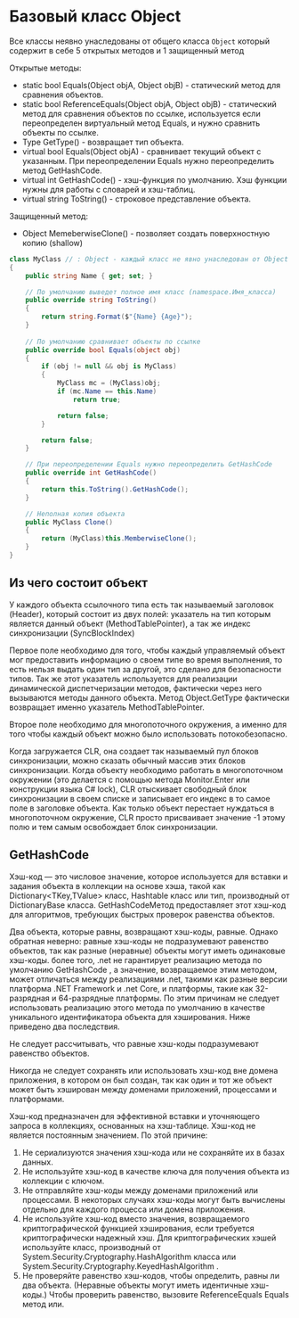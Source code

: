 # Базовый класс Object

Все классы неявно унаследованы от общего класса `Object` который содержит в себе 5 открытых методов и 1 защищенный метод

Открытые методы:

* static bool Equals(Object objA, Object objB) - статический метод для сравнения объектов.
* static bool ReferenceEquals(Object objA, Object objB) - статический метод для сравнения объектов по ссылке, используется если переопределен виртуальный метод Equals, и нужно сравнить объекты по ссылке.
* Type GetType() - возвращает тип объекта.
* virtual bool Equals(Object objA) - сравнивает текущий объект с указанным. При переопределении Equals нужно переопределить метод GetHashCode.
* virtual int GetHashCode() - хэш-функция по умолчанию. Хэш функции нужны для работы с словарей и хэш-таблиц.
* virtual string ToString() - строковое представление объекта.

Защищенный метод:

* Object MemeberwiseClone() - позволяет создать поверхностную копию (shallow)

```c#
class MyClass // : Object - каждый класс не явно унаследован от Object
{
    public string Name { get; set; }    

    // По умолчанию выведет полное имя класс (namespace.Имя_класса)
    public override string ToString()
    {
        return string.Format($"{Name} {Age}");
    }
    
    // По умолчанию сравнивает объекты по ссылке
    public override bool Equals(object obj)
    {
        if (obj != null && obj is MyClass)
        {
            MyClass mc = (MyClass)obj;
            if (mc.Name == this.Name)
                return true;

            return false;
        }

        return false;
    }

    // При переопределении Equals нужно переопределить GetHashCode
    public override int GetHashCode()
    {
        return this.ToString().GetHashCode();
    }

    // Неполная копия объекта
    public MyClass Clone()
    {
        return (MyClass)this.MemberwiseClone();
    }
}
```

## Из чего состоит объект

У каждого объекта ссылочного типа есть так называемый заголовок (Header), который состоит из двух полей: указатель на тип которым является данный объект (MethodTablePointer), а так же индекс синхронизации (SyncBlockIndex)

Первое поле необходимо для того, чтобы каждый управляемый объект мог предоставить информацию о своем типе во время выполнения, то есть нельзя выдать один тип за другой, это сделано для безопасности типов. Так же этот указатель используется для реализации динамической диспетчеризации методов, фактически через него вызываются методы данного объекта. Метод Object.GetType фактически возвращает именно указатель MethodTablePointer.

Второе поле необходимо для многопоточного окружения, а именно для того чтобы каждый объект можно было использовать потокобезопасно.

Когда загружается CLR, она создает так называемый пул блоков синхронизации, можно сказать обычный массив этих блоков синхронизации. Когда объекту необходимо работать в многопоточном окружении (это делается с помощью метода Monitor.Enter или конструкции языка C# lock), CLR отыскивает свободный блок синхронизации в своем списке и записывает его индекс в то самое поле в заголовке объекта. Как только объект перестает нуждаться в многопоточном окружение, CLR просто присваивает значение -1 этому полю и тем самым освобождает блок синхронизации.

## GetHashCode

Хэш-код — это числовое значение, которое используется для вставки и задания объекта в коллекции на основе хэша, такой как Dictionary<TKey,TValue> класс, Hashtable класс или тип, производный от DictionaryBase класса. GetHashCodeМетод предоставляет этот хэш-код для алгоритмов, требующих быстрых проверок равенства объектов.

Два объекта, которые равны, возвращают хэш-коды, равные. Однако обратная неверно: равные хэш-коды не подразумевают равенство объектов, так как разные (неравные) объекты могут иметь одинаковые хэш-коды. более того, .net не гарантирует реализацию метода по умолчанию GetHashCode , а значение, возвращаемое этим методом, может отличаться между реализациями .net, такими как разные версии платформа .NET Framework и .net Core, и платформы, такие как 32-разрядная и 64-разрядные платформы. По этим причинам не следует использовать реализацию этого метода по умолчанию в качестве уникального идентификатора объекта для хэширования. Ниже приведено два последствия.

Не следует рассчитывать, что равные хэш-коды подразумевают равенство объектов.

Никогда не следует сохранять или использовать хэш-код вне домена приложения, в котором он был создан, так как один и тот же объект может быть хэширован между доменами приложений, процессами и платформами.

Хэш-код предназначен для эффективной вставки и уточняющего запроса в коллекциях, основанных на хэш-таблице. Хэш-код не является постоянным значением. По этой причине:

1. Не сериализуются значения хэш-кода или не сохраняйте их в базах данных.
2. Не используйте хэш-код в качестве ключа для получения объекта из коллекции с ключом.
3. Не отправляйте хэш-коды между доменами приложений или процессами. В некоторых случаях хэш-коды могут быть вычислены отдельно для каждого процесса или домена приложения.
4. Не используйте хэш-код вместо значения, возвращаемого криптографической функцией хэширования, если требуется криптографически надежный хэш. Для криптографических хэшей используйте класс, производный от System.Security.Cryptography.HashAlgorithm класса или System.Security.Cryptography.KeyedHashAlgorithm .
5. Не проверяйте равенство хэш-кодов, чтобы определить, равны ли два объекта. (Неравные объекты могут иметь идентичные хэш-коды.) Чтобы проверить равенство, вызовите ReferenceEquals Equals метод или.
